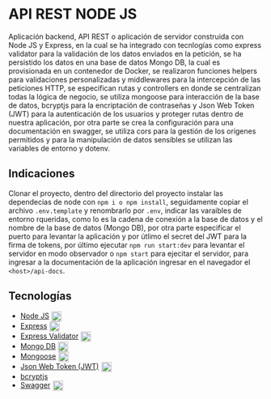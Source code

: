 # API REST NODE JS

Aplicación backend, API REST o aplicación de servidor construida con Node JS y Express, en la cual se ha integrado con tecnlogías como express validator para la validación de los datos enviados en la petición, se ha persistido los datos en una base de datos Mongo DB, la cual es provisionada en un contenedor de Docker, se realizaron funciones helpers para validaciones personalizadas y middlewares para la intercepción de las peticiones HTTP, se especifican rutas y controllers en donde se centralizan todas la lógica de negocio, se utiliza mongoose para interacción de la base de datos, bcryptjs para la encriptación de contraseñas y Json Web Token (JWT) para la autenticación de los usuarios y proteger rutas dentro de nuestra aplicación, por otra parte se crea la configuración para una documentación en swagger, se utiliza cors para la gestión de los origenes permitidos y para la manipulación de datos sensibles se utilizan las variables de entorno y dotenv.


## Indicaciones
Clonar el proyecto, dentro del directorio del proyecto instalar las dependecias de node con ```npm i o npm install```, seguidamente copiar el archivo ```.env.template``` y renombrarlo por ```.env```, indicar las varaibles de entorno rqueridas, como lo es la cadena de conexión a la base de datos y el nombre de la base de datos (Mongo DB), por otra parte especificar el puerto para levantar la aplicación y por útlimo el secret del JWT para la firma de tokens, por último ejecutar ```npm run start:dev``` para levantar el servidor en modo observador o ```npm start``` para ejecitar el servidor, para ingresar a la documentación de la aplicación ingresar en el navegador el ```<host>/api-docs```.


## Tecnologías

- <div style="display:flex;aling-items:center;gap:5px;"><a href="https://nodejs.org/en">Node JS</a> <img src="https://res.cloudinary.com/dxn0tqsnw/image/upload/v1724818746/brief/1_TY9uBBO9leUbRtlXmQBiug_f8cwdj.png" width="20px" height="auto" /> </div>
- <div style="display:flex;aling-items:center;gap:5px;"><a href="https://expressjs.com/es/">Express</a> <img src="https://res.cloudinary.com/dxn0tqsnw/image/upload/v1724818746/brief/express-js_azsjla.png" width="20px" height="auto" /> </div>
- <div style="display:flex;aling-items:center;gap:5px;"><a href="https://express-validator.github.io/docs">Express Validator</a> <img src="https://res.cloudinary.com/dxn0tqsnw/image/upload/v1724818746/brief/logo_shg609.svg" width="20px" height="auto" /> </div>
- <div style="display:flex;aling-items:center;gap:5px;"><a href="https://www.mongodb.com/es">Mongo DB</a> <img src="https://res.cloudinary.com/dxn0tqsnw/image/upload/v1724818746/brief/mongodb-branding-icon-symbol-logo-vector-_1540_ke6bhu.png" width="20px" height="auto" /> </div>
- <div style="display:flex;aling-items:center;gap:5px;"><a href="https://mongoosejs.com/">Mongoose</a> <img src="https://res.cloudinary.com/dxn0tqsnw/image/upload/v1724818746/brief/1_jO715XDC1YAEsWUwovWUQw_hggjfx.png" width="20px" height="auto" /> </div>
- <div style="display:flex;aling-items:center;gap:5px;"><a href="https://jwt.io/">Json Web Token (JWT)</a> <img src="https://res.cloudinary.com/dxn0tqsnw/image/upload/v1724818746/brief/descarga_jk8s4b.png" width="20px" height="auto" /> </div>
- <div style="display:flex;aling-items:center;gap:5px;"><a href="https://www.npmjs.com/package/bcryptjs">bcryptjs</a>
- <div style="display:flex;aling-items:center;gap:5px;"><a href="https://swagger.io/tools/swagger-ui/">Swagger</a> <img src="https://res.cloudinary.com/dxn0tqsnw/image/upload/v1724818746/brief/Swagger-logo_tsv3cn.png" width="20px" height="auto" /> </div>

